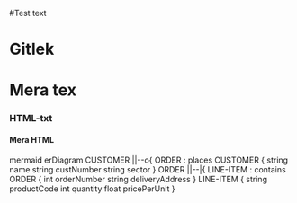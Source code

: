 #Test text
# Gitlek
# Mera tex
<h3> HTML-txt   </h3>
<h4> Mera HTML  </h4>
mermaid
erDiagram
    CUSTOMER ||--o{ ORDER : places
        CUSTOMER {
	        string name
		        string custNumber
			        string sector
				    }
				        ORDER ||--|{ LINE-ITEM : contains
					    ORDER {
					            int orderNumber
						            string deliveryAddress
							        }
								    LINE-ITEM {
								            string productCode
									            int quantity
										            float pricePerUnit
											     }
